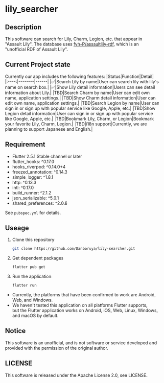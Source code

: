 # lily_searcher

## Description

This software can search for Lily, Charm, Legion, etc. that appear in "Assault Lily".
The database uses [fvh-P/assaultlily-rdf](https://github.com/fvh-P/assaultlily-rdf), which is an "unofficial RDF of Assault Lily".

## Current Project state

Currently our app includes the following features:
|Status|Function|Detail|
|:----:|--------|------|
|✅|Search Lily by name|User can search lily with lily's name on search box.|
|✅|Show Lily detail information|Users can see detail information about Lily.|
|TBD|Search Charm by name|User can edit own name, application settings.|
|TBD|Show Charm detail information|User can edit own name, application settings.|
|TBD|Search Legion by name|User can sign in or sign up with popular service like Google, Apple, etc.|
|TBD|Show Legion detail information|User can sign in or sign up with popular service like Google, Apple, etc.|
|TBD|Bookmark Lily, Charm, or Legion|Bookmark your favorite Lily, Charm, Legion.|
|TBD|i18n support|Currently, we are planning to support Japanese and English.|

## Requirement

* Flutter 2.5.1 Stable channel or later
* flutter_hooks: ^0.17.0
* hooks_riverpod: ^0.14.0+4
* freezed_annotation: ^0.14.3
* simple_logger: ^1.8.1
* http: ^0.13.3
* intl: ^0.17.0
* build_runner: ^2.1.2
* json_serializable: ^5.0.1
* shared_preferences: ^2.0.8

See `pubspec.yml` for details.

## Useage

1. Clone this repository

    ```bash
    git clone https://github.com/Danboruya/lily-searcher.git
    ```

2. Get dependent packages

    ```bash
    flutter pub get
    ```

3. Run the application

    ```bash
    flutter run
    ```

* Currently, the platforms that have been confirmed to work are Android, Web, and Windows.
* We haven't tested this application on all platforms Flutter supports,  
  but the Flutter application works on Android, iOS, Web, Linux, Windows, and macOS by default.

## Notice

This software is an unofficial, and is not software or service developed and provided
with the permission of the original author.

## LICENSE

This software is released under the Apache License 2.0, see LICENSE.

